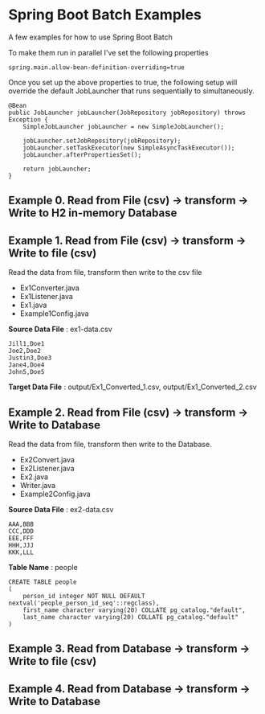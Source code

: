 # Spring Boot Batch Examples
A few examples for how to use Spring Boot Batch


To make them run in parallel I've set the following properties

```
spring.main.allow-bean-definition-overriding=true
```

Once you set up the above properties to true, the following setup will override the default JobLauncher that runs sequentially to simultaneously.

```
@Bean
public JobLauncher jobLauncher(JobRepository jobRepository) throws Exception {
	SimpleJobLauncher jobLauncher = new SimpleJobLauncher();

	jobLauncher.setJobRepository(jobRepository);
	jobLauncher.setTaskExecutor(new SimpleAsyncTaskExecutor());
	jobLauncher.afterPropertiesSet();

	return jobLauncher;
}
```

## Example 0. Read __from File__ (csv) -> transform -> Write to H2 in-memory Database


## Example 1. Read __from File__ (csv) -> transform -> Write to file (csv)
Read the data from file, transform then write to the csv file

- Ex1Converter.java
- Ex1Listener.java
- Ex1.java
- Example1Config.java

__Source Data File__ : ex1-data.csv

```
Jill1,Doe1
Joe2,Doe2
Justin3,Doe3
Jane4,Doe4
John5,Doe5
```

__Target Data File__ : output/Ex1_Converted_1.csv, output/Ex1_Converted_2.csv


## Example 2. Read from File (csv) -> transform -> Write to Database
Read the data from file, transform then write to the Database.
 
- Ex2Convert.java
- Ex2Listener.java
- Ex2.java
- Writer.java
- Example2Config.java

__Source Data File__ : ex2-data.csv

```
AAA,BBB
CCC,DDD
EEE,FFF
HHH,JJJ
KKK,LLL
```

__Table Name__ : people

```
CREATE TABLE people
(
    person_id integer NOT NULL DEFAULT nextval('people_person_id_seq'::regclass),
    first_name character varying(20) COLLATE pg_catalog."default",
    last_name character varying(20) COLLATE pg_catalog."default"
)
```



## Example 3. Read from Database -> transform -> Write to file (csv)
 
 
## Example 4. Read from Database -> transform -> Write to Database

